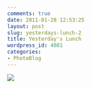 ```yaml
---
comments: true
date: 2011-01-28 12:53:25
layout: post
slug: yesterdays-lunch-2
title: Yesterday's Lunch
wordpress_id: 4081
categories:
- PhotoBlog
---
```


![](http://ryanfitzer.com/main/wp-content/uploads/2011/01/photo12-950x709.jpg)
